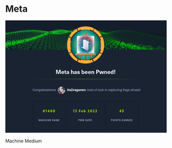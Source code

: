 # Meta [](https://www.hackthebox.com/achievement/machine/635998/429)
![Image](docs/HTB/meta/meta.png)

<Badge>Machine</Badge> <Badge type="warning">Medium</Badge>
